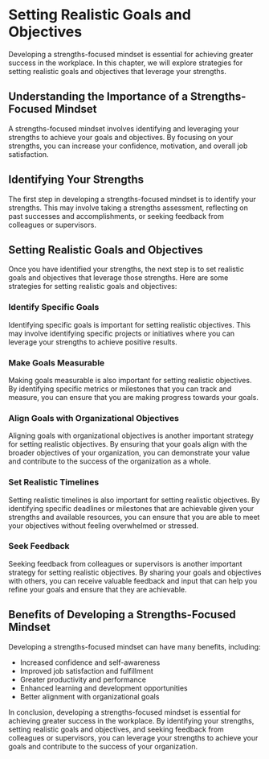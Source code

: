 Setting Realistic Goals and Objectives
=========================================================================================

Developing a strengths-focused mindset is essential for achieving greater success in the workplace. In this chapter, we will explore strategies for setting realistic goals and objectives that leverage your strengths.

Understanding the Importance of a Strengths-Focused Mindset
-----------------------------------------------------------

A strengths-focused mindset involves identifying and leveraging your strengths to achieve your goals and objectives. By focusing on your strengths, you can increase your confidence, motivation, and overall job satisfaction.

Identifying Your Strengths
--------------------------

The first step in developing a strengths-focused mindset is to identify your strengths. This may involve taking a strengths assessment, reflecting on past successes and accomplishments, or seeking feedback from colleagues or supervisors.

Setting Realistic Goals and Objectives
--------------------------------------

Once you have identified your strengths, the next step is to set realistic goals and objectives that leverage those strengths. Here are some strategies for setting realistic goals and objectives:

### Identify Specific Goals

Identifying specific goals is important for setting realistic objectives. This may involve identifying specific projects or initiatives where you can leverage your strengths to achieve positive results.

### Make Goals Measurable

Making goals measurable is also important for setting realistic objectives. By identifying specific metrics or milestones that you can track and measure, you can ensure that you are making progress towards your goals.

### Align Goals with Organizational Objectives

Aligning goals with organizational objectives is another important strategy for setting realistic objectives. By ensuring that your goals align with the broader objectives of your organization, you can demonstrate your value and contribute to the success of the organization as a whole.

### Set Realistic Timelines

Setting realistic timelines is also important for setting realistic objectives. By identifying specific deadlines or milestones that are achievable given your strengths and available resources, you can ensure that you are able to meet your objectives without feeling overwhelmed or stressed.

### Seek Feedback

Seeking feedback from colleagues or supervisors is another important strategy for setting realistic objectives. By sharing your goals and objectives with others, you can receive valuable feedback and input that can help you refine your goals and ensure that they are achievable.

Benefits of Developing a Strengths-Focused Mindset
--------------------------------------------------

Developing a strengths-focused mindset can have many benefits, including:

* Increased confidence and self-awareness
* Improved job satisfaction and fulfillment
* Greater productivity and performance
* Enhanced learning and development opportunities
* Better alignment with organizational goals

In conclusion, developing a strengths-focused mindset is essential for achieving greater success in the workplace. By identifying your strengths, setting realistic goals and objectives, and seeking feedback from colleagues or supervisors, you can leverage your strengths to achieve your goals and contribute to the success of your organization.
